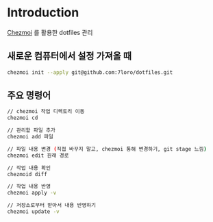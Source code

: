 # Introduction

[Chezmoi](https://www.chezmoi.io/) 를 활용한 dotfiles 관리

## 새로운 컴퓨터에서 설정 가져올 때

```bash
chezmoi init --apply git@github.com:7loro/dotfiles.git
```

## 주요 명령어

```bash
// chezmoi 작업 디렉토리 이동
chezmoi cd

// 관리할 파일 추가
chezmoi add 파일

// 파일 내용 변경 (직접 바꾸지 말고, chezmoi 통해 변경하기, git stage 느낌)
chezmoi edit 원래 경로

// 작업 내용 확인
chezmoid diff

// 작업 내용 반영
chezmoi apply -v

// 저장소로부터 받아서 내용 반영하기
chezmoi update -v
```
